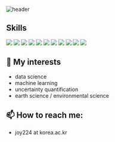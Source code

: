 ![header](https://capsule-render.vercel.app/api?type=waving&color=auto&height=300&section=header&text=Jung%20A%20Lim&fontSize=90&animation=fadeIn&fontAlignY=38)

## Skills
<img src="https://img.shields.io/badge/Python-yellow?style=flat&logo=Python&logoColor=white"/> <img src="https://img.shields.io/badge/R-orange?style=flat&logo=R&logoColor=white"/> <img src="https://img.shields.io/badge/SQL-red?style=flat&logo=SQL&logoColor=white"/> <img src="https://img.shields.io/badge/C-green?style=flat&logo=C&logoColor=white"/> <img src="https://img.shields.io/badge/Java-yellowgreen?style=flat&logo=Java&logoColor=white"/> <img src="https://img.shields.io/badge/Javascript-pink?style=flat&logo=Javascript&logoColor=white"/> <img src="https://img.shields.io/badge/jQuery-purple?style=flat&logo=jQuery&logoColor=white"/> <img src="https://img.shields.io/badge/Ajax-blue?style=flat&logo=Ajax&logoColor=white"/> <img src="https://img.shields.io/badge/HTML-skyblue?style=flat&logo=HTML&logoColor=white"/> <img src="https://img.shields.io/badge/CSS-brightgreen?style=flat&logo=CSS&logoColor=white"/> <img src="https://img.shields.io/badge/Markdown-gray?style=flat&logo=Markdown&logoColor=white"/> 


## 💙 My interests 
- data science
- machine learning
- uncertainty quantification
- earth science / environmental science

## 📫 How to reach me: 
- joy224 at korea.ac.kr




